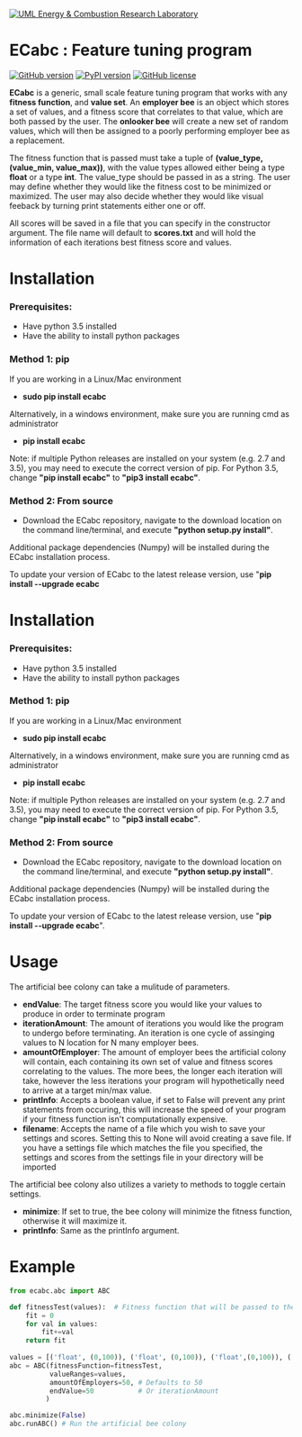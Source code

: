 [![UML Energy & Combustion Research Laboratory](http://faculty.uml.edu/Hunter_Mack/uploads/9/7/1/3/97138798/1481826668_2.png)](http://faculty.uml.edu/Hunter_Mack/)

# ECabc : Feature tuning program 

[![GitHub version](https://badge.fury.io/gh/hgromer%2Fecabc.svg)](https://badge.fury.io/gh/hgromer%2Fecabc)
[![PyPI version](https://badge.fury.io/py/ECabc.svg)](https://badge.fury.io/py/ECabc)
[![GitHub license](https://img.shields.io/badge/license-MIT-blue.svg)](https://github.com/hgromer/Artificial-Bee-Colony/blob/master/LICENSE)

**ECabc** is a generic, small scale feature tuning program that works with any **fitness function**, and **value set**. An **employer bee** is an object which stores a set of values, and a fitness score that correlates to that value, which are both passed by the user. The **onlooker bee** will create a new set of random values, which will then be assigned to a poorly performing employer bee as a replacement. 

The fitness function that is passed must take a tuple of **(value_type, (value_min, value_max))**, with the value types allowed either being a type **float** or a type **int**. The value_type should be passed in as a string. The user may define whether they would like the fitness cost to be minimized or maximized. The user may also decide whether they would like visual feeback by turning print statements either one or off.

All scores will be saved in a file that you can specify in the constructor argument. The file name will default to **scores.txt** and will hold the information of each iterations best fitness score and values.

# Installation

### Prerequisites:
- Have python 3.5 installed
- Have the ability to install python packages

### Method 1: pip
If you are working in a Linux/Mac environment
- **sudo pip install ecabc**

Alternatively, in a windows environment, make sure you are running cmd as administrator
- **pip install ecabc**

Note: if multiple Python releases are installed on your system (e.g. 2.7 and 3.5), you may need to execute the correct version of pip. For Python 3.5, change **"pip install ecabc"** to **"pip3 install ecabc"**.

### Method 2: From source
- Download the ECabc repository, navigate to the download location on the command line/terminal, and execute 
**"python setup.py install"**. 

Additional package dependencies (Numpy) will be installed during the ECabc installation process.

To update your version of ECabc to the latest release version, use "**pip install --upgrade ecabc**

# Installation

### Prerequisites:
- Have python 3.5 installed
- Have the ability to install python packages

### Method 1: pip
If you are working in a Linux/Mac environment
- **sudo pip install ecabc**

Alternatively, in a windows environment, make sure you are running cmd as administrator
- **pip install ecabc**

Note: if multiple Python releases are installed on your system (e.g. 2.7 and 3.5), you may need to execute the correct version of pip. For Python 3.5, change **"pip install ecabc"** to **"pip3 install ecabc"**.

### Method 2: From source
- Download the ECabc repository, navigate to the download location on the command line/terminal, and execute 
**"python setup.py install"**. 

Additional package dependencies (Numpy) will be installed during the ECabc installation process.

To update your version of ECabc to the latest release version, use "**pip install --upgrade ecabc**".

# Usage

The artificial bee colony can take a mulitude of parameters.
- **endValue**: The target fitness score you would like your values to produce in order to terminate program
- **iterationAmount**: The amount of iterations you would like the program to undergo before terminating. An iteration is one cycle of assinging values to N location for N many employer bees.
- **amountOfEmployer**: The amount of employer bees the artificial colony will contain, each containing its own set of value and fitness scores correlating to the values. The more bees, the longer each iteration will take, however the less iterations your program will hypothetically need to arrive at a target min/max value.
- **printInfo**: Accepts a boolean value, if set to False will prevent any print statements from occuring, this will increase the speed of your program if your fitness function isn't computationally expensive.
- **filename**: Accepts the name of a file which you wish to save your settings and scores. Setting this to None will avoid creating a save file. If you have a settings file which matches the file you specified, the settings and scores from the settings file in your directory will be imported

The artificial bee colony also utilizes a variety to methods to toggle certain settings.
- **minimize**: If set to true, the bee colony will minimize the fitness function, otherwise it will maximize it.
- **printInfo**: Same as the printInfo argument.

# Example

```python
from ecabc.abc import ABC

def fitnessTest(values):  # Fitness function that will be passed to the abc
    fit = 0
    for val in values:
        fit+=val
    return fit
  
values = [('float', (0,100)), ('float', (0,100)), ('float',(0,100)), ('float', (0, 10000))]  # Value type/ranges that will be passed to the abc
abc = ABC(fitnessFunction=fitnessTest, 
          valueRanges=values, 
          amountOfEmployers=50, # Defaults to 50
          endValue=50           # Or iterationAmount
         )

abc.minimize(False)         
abc.runABC() # Run the artificial bee colony
```


